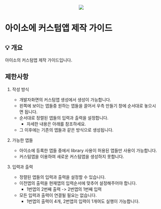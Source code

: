 <p align="center">
  <a href="https://aiso.ai/dev/createApp/customApp/customAppCreate/?type=custom">
    <img src="https://user-images.githubusercontent.com/38392519/161871074-38b5cf3e-8a5b-436f-9f10-c6c3943e877c.png" />
  </a>
</p>

# 아이소에 커스텀앱 제작 가이드

## 💡 개요
아이소의 커스텀앱 제작 가이드입니다.

## 제한사항
1. 작성 방식
    - 개발자화면의 커스텀앱 생성에서 생성이 가능합니다.
    - 왼쪽에 보이는 앱들중 원하는 앱들을 끌어서 우측 만들기 창에 순서대로 놓으시면 됩니다.
    - 순서대로 정렬된 앱들의 입력과 출력을 설정합니다.
        * 자세한 내용은 아래를 참조하세요.
    - 그 이후에는 기존의 앱들과 같은 방식으로 생성됩니다.

2. 가능한 앱들
    - 아이소에 등록한 앱들 중에서 library 사용이 허용된 앱들만 사용이 가능합니다.
    - 커스텀앱을 이용하여 새로운 커스텀앱을 생성하지 못합니다.

3. 입력과 출력
    - 정렬된 앱들의 입력과 출력을 설정할 수 있습니다.
    - 이전앱의 출력을 현재앱의 입력순서에 맞추어 설정해주어야 합니다.
        * 1번앱의 2번째 출력 -> 2번앱의 1번째 입력
    - 모든 입력과 출력이 연결될 필요는 없습니다.
        * 1번앱의 출력이 4개, 2번앱의 입력이 1개여도 실행이 가능합니다.
